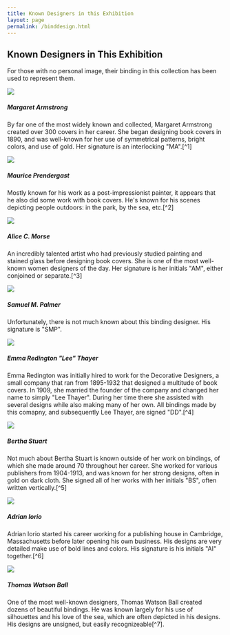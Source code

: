 ```yaml
---
title: Known Designers in this Exhibition
layout: page
permalink: /binddesign.html
---
```


## Known Designers in This Exhibition

For those with no personal image, their binding in this collection has been used to represent them. 

 <div class="row row-cols-1 row-cols-md-2 row-cols-lg-3 g-3">
  <div class="col">
    <div class="card">
      <img src="https://www.nysoclib.org/sites/default/files/events/BookBeautiful_Armstrong.jpg" class="card-img-top">
      <div class="card-body">
        <h5 class="card-title">Margaret Armstrong</h5>
        <p class="card-text">
         By far one of the most widely known and collected, Margaret Armstrong created over 300 covers in her career. She began designing book covers in 1890, and was well-known for her use of symmetrical patterns, bright colors, and use of gold. Her signature is an interlocking "MA".[^1]
        </p>
      </div>
    </div>
  </div>
  <div class="col">
    <div class="card">
      <img src="https://upload.wikimedia.org/wikipedia/commons/c/c5/Maurice_Brazil_Prendergast.jpg" class="card-img-top">
      <div class="card-body">
        <h5 class="card-title">Maurice Prendergast</h5>
        <p class="card-text">
          Mostly known for his work as a post-impressionist painter, it appears that he also did some work with book covers. He's known for his scenes depicting people outdoors: in the park, by the sea, etc.[^2]
        </p>
      </div>
    </div>
  </div>
  <div class="col">
    <div class="card">
      <img src="https://upload.wikimedia.org/wikipedia/commons/a/a8/Alice_Cordelia_Morse_ca_1893.jpg" class="card-img-top">
      <div class="card-body">
        <h5 class="card-title">Alice C. Morse</h5>
        <p class="card-text">An incredibly talented artist who had previously studied painting and stained glass before designing book covers. She is one of the most well-known women designers of the day. Her signature is her initials "AM", either conjoined or separate.[^3]</p>
      </div>
    </div>
  </div>
  <div class="col">
    <div class="card">
      <img src="https://raw.githubusercontent.com/bfmalone/lillylibrarybindings/main/objects/road_arkady.jpg" class="card-img-top">
      <div class="card-body">
        <h5 class="card-title">Samuel M. Palmer</h5>
        <p class="card-text">
         Unfortunately, there is not much known about this binding designer. His signature is "SMP". 
        </p>
      </div>
    </div>
  </div>
  <div class="col">
    <div class="card">
      <img src="https://images.findagrave.com/photos250/photos/2018/317/40652940_ba1da103-95de-4fee-b7e3-dc28263c1785.jpeg" class="card-img-top">
      <div class="card-body">
        <h5 class="card-title">Emma Redington "Lee" Thayer</h5>
        <p class="card-text">
         Emma Redington was initially hired to work for the Decorative Designers, a small company that ran from 1895-1932 that designed a multitude of book covers. In 1909, she married the founder of the company and changed her name to simply "Lee Thayer". During her time there she assisted with several designs while also making many of her own. All bindings made by this comapny, and subsequently Lee Thayer, are signed "DD".[^4]
        </p>
      </div>
    </div>
  </div>
  <div class="col">
    <div class="card">
      <img src= "https://raw.githubusercontent.com/bfmalone/lillylibrarybindings/main/objects/vista_english.jpg" class="card-img-top">
      <div class="card-body">
        <h5 class="card-title">Bertha Stuart</h5>
        <p class="card-text">
         Not much about Bertha Stuart is known outside of her work on bindings, of which she made around 70 throughout her career. She worked for various publishers from 1904-1913, and was known for her strong designs, often in gold on dark cloth. She signed all of her works with her initials "BS", often written vertically.[^5]
        </p>
      </div>
    </div>
  </div>
  <div class="col">
    <div class="card">
      <img src="https://raw.githubusercontent.com/bfmalone/lillylibrarybindings/main/objects/trees_winter.jpg" class="card-img-top">
      <div class="card-body">
        <h5 class="card-title">Adrian Iorio</h5>
        <p class="card-text">
          Adrian Iorio started his career working for a publishing house in Cambridge, Massachusetts before later opening his own business. His designs are very detailed make use of bold lines and colors. His signature is his initials "AI" together.[^6]
        </p>
      </div>
    </div>
  </div>
 <div class="col">
    <div class="card">
      <img src="https://raw.githubusercontent.com/bfmalone/lillylibrarybindings/main/objects/feo_romance.jpg" class="card-img-top">
      <div class="card-body">
        <h5 class="card-title">Thomas Watson Ball</h5>
        <p class="card-text">
        One of the most well-known designers, Thomas Watson Ball created dozens of beautiful bindings. He was known largely for his use of silhouettes and his love of the sea, which are often depicted in his designs. His designs are unsigned, but easily recognizeable[^7]. 
        </p>
      </div>
    </div>
  </div>
</div>

[^1]: Minsky, Richard. The Art of American Book Covers: 1875-1930. New York, NY: George Braziller, 2013. 18-19.
[^2]: “Maurice Prendergast.” Smithsonian American Art Museum. https://americanart.si.edu/artist/maurice-prendergast-3875. 
[^3]: Minsky, 12. 
[^4]: Minsky, 14. 
[^5]: “Bindings Designers in PBO: Biographies and Examples.” Publishers’ bindings online. https://bindings.lib.ua.edu/designers2.html. 
[^6]: “Bindings Designers in PBO: Biographies and Examples.” Publishers’ bindings online. https://bindings.lib.ua.edu/designers2.html. 
[^7]: Minsky, 16. 
